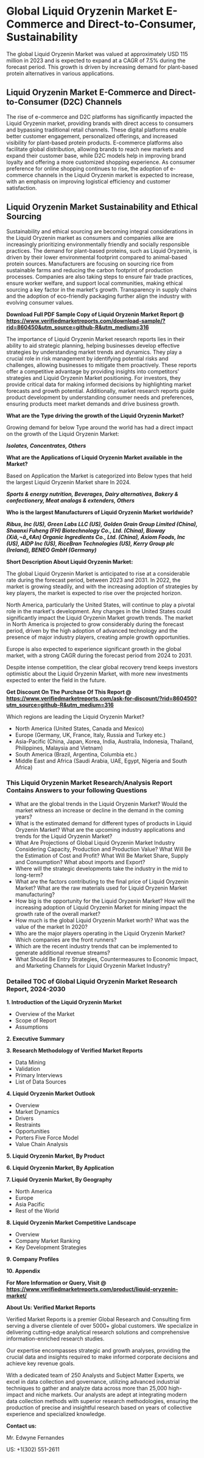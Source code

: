 <h1>Global Liquid Oryzenin Market E-Commerce and Direct-to-Consumer, Sustainability</h1><p class=""><p>The global Liquid Oryzenin Market was valued at approximately USD 115 million in 2023 and is expected to expand at a CAGR of 7.5% during the forecast period. This growth is driven by increasing demand for plant-based protein alternatives in various applications.</p><h2>Liquid Oryzenin Market E-Commerce and Direct-to-Consumer (D2C) Channels</h2><p>The rise of e-commerce and D2C platforms has significantly impacted the Liquid Oryzenin market, providing brands with direct access to consumers and bypassing traditional retail channels. These digital platforms enable better customer engagement, personalized offerings, and increased visibility for plant-based protein products. E-commerce platforms also facilitate global distribution, allowing brands to reach new markets and expand their customer base, while D2C models help in improving brand loyalty and offering a more customized shopping experience. As consumer preference for online shopping continues to rise, the adoption of e-commerce channels in the Liquid Oryzenin market is expected to increase, with an emphasis on improving logistical efficiency and customer satisfaction.</p><h2>Liquid Oryzenin Market Sustainability and Ethical Sourcing</h2><p>Sustainability and ethical sourcing are becoming integral considerations in the Liquid Oryzenin market as consumers and companies alike are increasingly prioritizing environmentally friendly and socially responsible practices. The demand for plant-based proteins, such as Liquid Oryzenin, is driven by their lower environmental footprint compared to animal-based protein sources. Manufacturers are focusing on sourcing rice from sustainable farms and reducing the carbon footprint of production processes. Companies are also taking steps to ensure fair trade practices, ensure worker welfare, and support local communities, making ethical sourcing a key factor in the market's growth. Transparency in supply chains and the adoption of eco-friendly packaging further align the industry with evolving consumer values.</p></p><p class=""><strong>Download Full PDF Sample Copy of Liquid Oryzenin Market Report @ <a href="https://www.verifiedmarketreports.com/download-sample/?rid=860450&utm_source=github-R&utm_medium=316" target="_blank">https://www.verifiedmarketreports.com/download-sample/?rid=860450&utm_source=github-R&utm_medium=316</a></strong></p><p>The importance of&nbsp;Liquid Oryzenin Market research reports lies in their ability to aid strategic planning, helping businesses develop effective strategies by understanding market trends and dynamics. They play a crucial role in risk management by identifying potential risks and challenges, allowing businesses to mitigate them proactively. These reports offer a competitive advantage by providing insights into competitors' strategies and Liquid Oryzenin Market positioning. For investors, they provide critical data for making informed decisions by highlighting market forecasts and growth potential. Additionally, market research reports guide product development by understanding consumer needs and preferences, ensuring products meet market demands and drive business growth.</p><p><strong>What are the&nbsp;Type driving the growth of the Liquid Oryzenin Market?</strong></p><p id="" class="">Growing demand for below Type around the world has had a direct impact on the growth of the Liquid Oryzenin Market:</p><p class=""><em><strong>Isolates, Concentrates, Others</strong></em></p><p class=""><strong>What are the&nbsp;Applications&nbsp;of Liquid Oryzenin Market available in the Market?</strong></p><p id="" class="">Based on Application the Market is categorized into Below types that held the largest Liquid Oryzenin Market share In 2024.</p><p class=""><em><strong>Sports & energy nutrition, Beverages, Dairy alternatives, Bakery & confectionery, Meat analogs & extenders, Others</strong></em></p><p class=""><strong>Who is the largest Manufacturers of Liquid Oryzenin Market worldwide?</strong></p><p><em><strong>Ribus, Inc (US), Green Labs LLC (US), Golden Grain Group Limited (China), Shaanxi Fuheng (FH) Biotechnology Co., Ltd. (China), Bioway (Xiâ‚¬â„¢An) Organic Ingredients Co., Ltd. (China), Axiom Foods, Inc (US), AIDP Inc (US), RiceBran Technologies (US), Kerry Group plc (Ireland), BENEO GmbH (Germany)</strong></em></p><p id="" class=""><strong>Short Description About Liquid Oryzenin Market:</strong></p><p>The global Liquid Oryzenin Market is anticipated to rise at a considerable rate during the forecast period, between 2023 and 2031. In 2022, the market is growing steadily, and with the increasing adoption of strategies by key players, the market is expected to rise over the projected horizon.</p><p>North America, particularly the United States, will continue to play a pivotal role in the market's development. Any changes in the United States could significantly impact the Liquid Oryzenin Market growth trends. The market in North America is projected to grow considerably during the forecast period, driven by the high adoption of advanced technology and the presence of major industry players, creating ample growth opportunities.</p><p>Europe is also expected to experience significant growth in the global market, with a strong CAGR during the forecast period from 2024 to 2031.</p><p>Despite intense competition, the clear global recovery trend keeps investors optimistic about the Liquid Oryzenin Market, with more new investments expected to enter the field in the future.</p><p id="" class=""><strong>Get Discount On The Purchase Of This Report @ <a href="https://www.verifiedmarketreports.com/ask-for-discount/?rid=860450?utm_source=github-R&utm_medium=316" target="_blank">https://www.verifiedmarketreports.com/ask-for-discount/?rid=860450?utm_source=github-R&utm_medium=316</a></strong></p><p class="">Which regions are leading the Liquid Oryzenin Market?</p><ul><li>North America (United States, Canada and Mexico)</li><li>Europe (Germany, UK, France, Italy, Russia and Turkey etc.)</li><li>Asia-Pacific (China, Japan, Korea, India, Australia, Indonesia, Thailand, Philippines, Malaysia and Vietnam)</li><li>South America (Brazil, Argentina, Columbia etc.)</li><li>Middle East and Africa (Saudi Arabia, UAE, Egypt, Nigeria and South Africa)</li></ul><h3 id="" class="">This Liquid Oryzenin Market Research/Analysis Report Contains Answers to your following Questions</h3><ul><li>What are the global trends in the Liquid Oryzenin Market? Would the market witness an increase or decline in the demand in the coming years?</li><li>What is the estimated demand for different types of products in Liquid Oryzenin Market? What are the upcoming industry applications and trends for the Liquid Oryzenin Market?</li><li>What Are Projections of Global Liquid Oryzenin Market Industry Considering Capacity, Production and Production Value? What Will Be the Estimation of Cost and Profit? What Will Be Market Share, Supply and Consumption? What about imports and Export?</li><li>Where will the strategic developments take the industry in the mid to long-term?</li><li>What are the factors contributing to the final price of Liquid Oryzenin Market? What are the raw materials used for Liquid Oryzenin Market manufacturing?</li><li>How big is the opportunity for the Liquid Oryzenin Market? How will the increasing adoption of Liquid Oryzenin Market for mining impact the growth rate of the overall market?</li><li>How much is the global Liquid Oryzenin Market worth? What was the value of the market In 2020?</li><li>Who are the major players operating in the Liquid Oryzenin Market? Which companies are the front runners?</li><li>Which are the recent industry trends that can be implemented to generate additional revenue streams?</li><li>What Should Be Entry Strategies, Countermeasures to Economic Impact, and Marketing Channels for Liquid Oryzenin Market Industry?</li></ul><h3 id="" class="">Detailed TOC of Global Liquid Oryzenin Market Research Report, 2024-2030</h3><p id="" class=""><strong>1. Introduction of the Liquid Oryzenin Market</strong></p><ul><li>Overview of the Market</li><li>Scope of Report</li><li>Assumptions</li></ul><p id="" class=""><strong>2. Executive Summary</strong></p><p id="" class=""><strong>3. Research Methodology of Verified Market Reports</strong></p><ul><li>Data Mining</li><li>Validation</li><li>Primary Interviews</li><li>List of Data Sources</li></ul><p id="" class=""><strong>4. Liquid Oryzenin Market Outlook</strong></p><ul><li>Overview</li><li>Market Dynamics</li><li>Drivers</li><li>Restraints</li><li>Opportunities</li><li>Porters Five Force Model</li><li>Value Chain Analysis</li></ul><p id="" class=""><strong>5. Liquid Oryzenin Market, By Product</strong></p><p id="" class=""><strong>6. Liquid Oryzenin Market, By Application</strong></p><p id="" class=""><strong>7. Liquid Oryzenin Market, By Geography</strong></p><ul><li>North America</li><li>Europe</li><li>Asia Pacific</li><li>Rest of the World</li></ul><p id="" class=""><strong>8. Liquid Oryzenin Market Competitive Landscape</strong></p><ul><li>Overview</li><li>Company Market Ranking</li><li>Key Development Strategies</li></ul><p id="" class=""><strong>9. Company Profiles</strong></p><p id="" class=""><strong>10. Appendix</strong></p><p id="" class=""><strong>For More Information or Query, Visit @ <a href="https://www.verifiedmarketreports.com/product/liquid-oryzenin-market/" target="_blank">https://www.verifiedmarketreports.com/product/liquid-oryzenin-market/</a></strong></p><p id="" class=""><strong>About Us: Verified Market Reports</strong></p><p id="" class="">Verified Market Reports is a premier Global Research and Consulting firm serving a diverse clientele of over 5000+ global customers. We specialize in delivering cutting-edge analytical research solutions and comprehensive information-enriched research studies.</p><p id="" class="">Our expertise encompasses strategic and growth analyses, providing the crucial data and insights required to make informed corporate decisions and achieve key revenue goals.</p><p id="" class="">With a dedicated team of 250 Analysts and Subject Matter Experts, we excel in data collection and governance, utilizing advanced industrial techniques to gather and analyze data across more than 25,000 high-impact and niche markets. Our analysts are adept at integrating modern data collection methods with superior research methodologies, ensuring the production of precise and insightful research based on years of collective experience and specialized knowledge.</p><p id="" class=""><strong>Contact us:</strong></p><p id="" class="">Mr. Edwyne Fernandes</p><p id="" class="">US: +1(302) 551-2611</p>